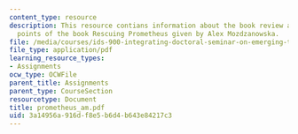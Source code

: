 ```yaml
---
content_type: resource
description: This resource contians information about the book review and discussion
  points of the book Rescuing Prometheus given by Alex Mozdzanowska.
file: /media/courses/ids-900-integrating-doctoral-seminar-on-emerging-technologies-fall-2005/3a14956a916df8e5b6d4b643e84217c3_prometheus_am.pdf
file_type: application/pdf
learning_resource_types:
- Assignments
ocw_type: OCWFile
parent_title: Assignments
parent_type: CourseSection
resourcetype: Document
title: prometheus_am.pdf
uid: 3a14956a-916d-f8e5-b6d4-b643e84217c3
---
```

